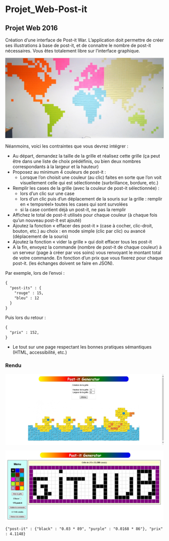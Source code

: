 # Projet_Web-Post-it
## Projet Web 2016
Création d’une interface de Post-it War. L’application doit permettre de créer ses illustrations à base de post-it, et de connaitre le nombre de post-it nécessaires. Vous êtes totalement libre sur l’interface graphique.

![Enonce.jpg](img/Enonce.jpg)

Néanmoins, voici les contraintes que vous devrez intégrer :
* Au départ, demandez la taille de la grille et réalisez cette grille (ça peut être dans une liste de choix prédéfinis, ou bien deux nombres correspondants à la largeur et la hauteur)
* Proposez au minimum 4 couleurs de post-it :
  * Lorsque l’on choisit une couleur (au clic) faites en sorte que l’on voit visuellement celle qui est sélectionnée (surbrillance, bordure, etc.)
* Remplir les cases de la grille (avec la couleur de post-it sélectionnée) :
  * lors d’un clic sur une case
  * lors d’un clic puis d’un déplacement de la souris sur la grille : remplir en « tempsréel» toutes les cases qui sont survolées
  * si la case contient déjà un post-it, ne pas la remplir
* Affichez le total de post-it utilisés pour chaque couleur (à chaque fois qu’un nouveau post-it est ajouté)
* Ajoutez la fonction « effacer des post-it » (case à cocher, clic-droit, bouton, etc.) au choix : en mode simple (clic par clic) ou avancé (déplacement de la souris)
* Ajoutez la fonction « vider la grille » qui doit effacer tous les post-it
* A la fin, envoyez la commande (nombre de post-it de chaque couleur) à un serveur (page à créer par vos soins) vous renvoyant le montant total de votre commande. En fonction d’un prix que vous fixerez pour chaque post-it. (les échanges doivent se faire en JSON).

Par exemple, lors de l’envoi :
```
{
  "post-its" : {
    "rouge" : 15,
    "bleu" : 12
  }
}
```
Puis lors du retour :
```
{
  "prix" : 152,
}
```
* Le tout sur une page respectant les bonnes pratiques sémantiques (HTML, accessibilité, etc.)
### Rendu

![accueil.jpg](img/accueil.jpg)

![grille.jpg](img/grille.jpg)

```
{"post-it" : {"black" : "0.03 * 89", "purple" : "0.0168 * 86"}, "prix" : 4.1148}
```
